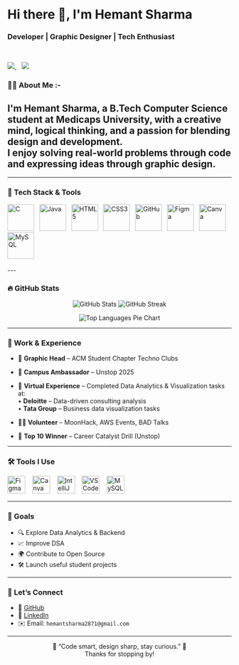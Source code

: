 # Hi there 👋, I'm Hemant Sharma
<h3 >Developer | Graphic Designer | Tech Enthusiast </h3><br/>

<p>
  <a href="https://github.com/hemant2871" target="_blank">
    <img src="https://img.shields.io/github/followers/hemant2871?label=GitHub&style=social" />
  </a>
  &nbsp;&nbsp;
  <a href="http://www.linkedin.com/in/hemant-sharma-3135b4290" target="_blank">
    <img src="https://img.shields.io/badge/LinkedIn-Hemant%20Sharma-blue?logo=linkedin&style=flat-square" />
  </a>
</p>


### 👨‍💻 About Me :-

I'm **Hemant Sharma**, a B.Tech Computer Science student at **Medicaps University**, with a creative mind, logical thinking, and a passion for blending **design and development**.  
I enjoy solving real-world problems through code and expressing ideas through **graphic design**.
---

---
### 🚀 Tech Stack & Tools

<p >
  <img src="https://cdn.jsdelivr.net/gh/devicons/devicon/icons/c/c-original.svg" alt="C" width="60" />&nbsp;&nbsp;
  <img src="https://cdn.jsdelivr.net/gh/devicons/devicon/icons/java/java-original.svg" alt="Java" width="60" />&nbsp;&nbsp;
  <img src="https://cdn.jsdelivr.net/gh/devicons/devicon/icons/html5/html5-original.svg" alt="HTML5" width="60" />&nbsp;&nbsp;
  <img src="https://cdn.jsdelivr.net/gh/devicons/devicon/icons/css3/css3-original.svg" alt="CSS3" width="60" />&nbsp;&nbsp;
  <img src="https://cdn.jsdelivr.net/gh/devicons/devicon/icons/github/github-original.svg" alt="GitHub" width="60" />&nbsp;&nbsp;
  <img src="https://cdn.jsdelivr.net/gh/devicons/devicon/icons/figma/figma-original.svg" alt="Figma" width="60" />&nbsp;&nbsp;
  <img src="https://cdn.jsdelivr.net/gh/devicons/devicon/icons/canva/canva-original.svg" alt="Canva" width="60" />&nbsp;&nbsp;
  <img src="https://cdn.jsdelivr.net/gh/devicons/devicon/icons/mysql/mysql-original.svg" alt="MySQL" width="60" />&nbsp;&nbsp;
</p>
---



### 🔥 GitHub Stats

<p align="center">
  <img src="https://github-readme-stats.vercel.app/api?username=hemant2871&show_icons=true&theme=tokyonight" alt="GitHub Stats" />
  <img src="https://github-readme-streak-stats.herokuapp.com/?user=hemant2871&theme=tokyonight" alt="GitHub Streak" />
</p>
<p align="center">
  <img src="https://github-readme-stats.vercel.app/api/top-langs/?username=hemant2871&layout=pie&theme=radical" alt="Top Languages Pie Chart" />
</p>

---

### 🧠 Work & Experience

- 🎨 **Graphic Head** –  ACM Student Chapter Techno Clubs  
- 💼 **Campus Ambassador** – Unstop 2025  
- 🧾 **Virtual Experience** – Completed Data Analytics & Visualization tasks at:  
  • **Deloitte** – Data-driven consulting analysis  
  • **Tata Group** – Business data visualization tasks

- 👨‍💻 **Volunteer** – MoonHack, AWS Events, BAD Talks  
- 🥇 **Top 10 Winner** – Career Catalyst Drill (Unstop)

---

### 🛠 Tools I Use

<p >
  <!-- Figma -->
  <img src="https://cdn.jsdelivr.net/gh/devicons/devicon/icons/figma/figma-original.svg" alt="Figma" width="40" />
  &nbsp;&nbsp;
  <!-- Canva -->
<img src="https://cdn.jsdelivr.net/gh/devicons/devicon/icons/canva/canva-original.svg" alt="Canva" width="40" />
  &nbsp;&nbsp;
 
  <!-- IntelliJ IDEA -->
  <img src="https://upload.wikimedia.org/wikipedia/commons/9/9c/IntelliJ_IDEA_Icon.svg" alt="IntelliJ" width="40" />
  &nbsp;&nbsp;
  <!-- VS Code -->
  <img src="https://cdn.jsdelivr.net/gh/devicons/devicon/icons/vscode/vscode-original.svg" alt="VS Code" width="40" />
  &nbsp;&nbsp;
  <!-- MySQL Workbench -->
  <img src="https://cdn.jsdelivr.net/gh/devicons/devicon/icons/mysql/mysql-original.svg" alt="MySQL Workbench" width="40" />
  &nbsp;&nbsp;
  

---

### 🎯 Goals

- 🔍 Explore Data Analytics & Backend  
- 📈 Improve DSA  
- 🌍 Contribute to Open Source  
- 🛠 Launch useful student projects  

---

### 🤝 Let’s Connect

- 🔗 [GitHub](https://github.com/hemant2871)
- 🔗 [LinkedIn](http://www.linkedin.com/in/hemant-sharma-3135b4290)
- ✉️ Email: `hemantsharma2871@gmail.com`

---

<p align="center">
  🌟 “Code smart, design sharp, stay curious.” 🌟  
  <br/>Thanks for stopping by!
</p>
